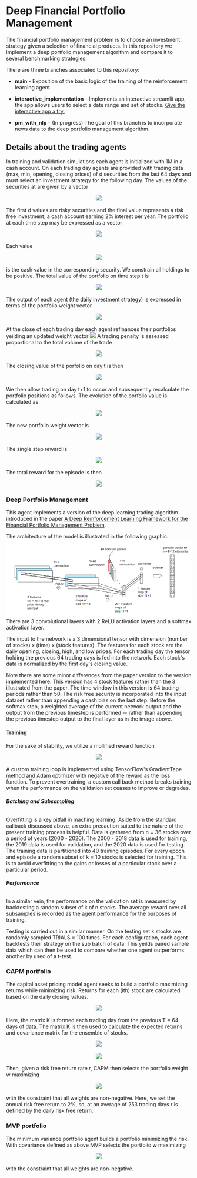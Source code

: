 
# Deep Financial Portfolio Management

The financial portfolio management problem is to choose an investment strategy given a selection of financial products. In this repository we implement a deep portfolio management algorithm and compare it to several benchmarking strategies. 

There are three branches associated to this repository:

* **main** - Exposition of the basic logic of the training of the reinforcement learning agent.

* **interactive_implementation** - Implements an interactive streamlit app, the app allows users to select a date range and set of stocks. [Give the interactive app a try.](https://mavi-portfolio-management.herokuapp.com/)

* **pm_with_nlp** - (In progress) The goal of this branch is to incorporate news data to the deep portfolio management algorithm.

## Details about the trading agents

In training and validation simulations each agent is initialized with 1M in a cash account. On each trading day agents are provided with trading data (max, min, opening, closing prices) of d securities from the last 64 days and must select an investment strategy for the following day. The values of the securities at are given by a vector
<p align="center">
<img src="https://render.githubusercontent.com/render/math?math=Z^{(t)}=\begin{pmatrix}Z^{(t)}_0\\Z^{(t)}_1\\\vdots\\Z^{(t)}_d\end{pmatrix}.">
</p>
The first d values are risky securities and the final value represents a risk free investment, a cash account earning 2% interest per year.
 The portfolio at each time step may be expressed as a vector
<p align="center">
<img src="https://render.githubusercontent.com/render/math?math=X^{(t)}=\begin{pmatrix}X^{(t)}_0\\X^{(t)}_1\\\vdots\\X^{(t)}_d\end{pmatrix}.">
</p>
Each value <p align="center"><img src="https://render.githubusercontent.com/render/math?math=X_i^{(t)}"></p> is the cash value in the corresponding security. We constrain all holdings to be positive. The total value of the portfolio on time step t is
<p align="center">
<img src="https://render.githubusercontent.com/render/math?math=V^{(t)}=\sum_{i=0}^dX^{(t)}_i.">
</p> 
The output of each agent (the daily investment strategy) is expressed in terms of the portfolio weight vector 
<p align="center">
<img src="https://render.githubusercontent.com/render/math?math=w^{(t)}=\frac{1}{V^{(t)}}\begin{pmatrix}X^{(t)}_0\\X^{(t)}_1\\\vdots\\X^{(t)}_d\end{pmatrix}.">
</p> 
At the close of each trading day each agent refinances their portfolios yeilding an updated weight vector <img src="https://render.githubusercontent.com/render/math?math=\hat{w}^{(t)}."> A trading penalty is assessed proportional to the total volume of the trade
<p align="center">
<img src="https://render.githubusercontent.com/render/math?math=penalty=(10^{-4})V^{(t)}\|w^{(t)}-\hat{w}^{(t)}\|_1.">
</p> 
The closing value of the porfolio on day t is then 
<p align="center"><img src="https://render.githubusercontent.com/render/math?math=\hat{V}^{(t)}=V^{(t)}-penalty."> </p>

We then allow trading on day t+1 to occur and subsequently recalculate the portfolio positions as follows. The evolution of the porfolio value is calculated as
<p align="center">
<img src="https://render.githubusercontent.com/render/math?math=\frac{V(t%2B1)}{\hat{V}(t)}=(Z^{(t%2B1)}{\oslash}Z^{(t)}){\cdot}\hat{w}^{(t)}.">
</p> 
The new portfolio weight vector is 
<p align="center">
<img src="https://render.githubusercontent.com/render/math?math=w^{(t%2B1)}=\frac{\hat{V}(t)}{V(t%2B1)}(Z^{(t%2B1)}{\oslash}Z^{(t)}){\odot}\hat{w}^{(t)}.">
</p> 
The single step reward is
<p align="center">
<img src="https://render.githubusercontent.com/render/math?math=r^{(t%2B1)}=\ln(V(t%2B1)/V(t)).">
</p> 
The total reward for the episode is then
<p align="center">
<img src="https://render.githubusercontent.com/render/math?math=r=\sum_tr^{(t)}.">
</p>  

### Deep Portfolio Management

This agent implements a version of the deep learning trading algorithm introduced in the paper [A Deep Reinforcement Learning Framework for the Financial Portfolio Management Problem](https://arxiv.org/abs/1706.10059).

The architecture of the model is illustrated in the following graphic.
![Network Architecture](DPM_network_architecture.png)
There are 3 convolutional layers with 2 ReLU activation layers and a softmax activation layer. 

The input to the network is a 3 dimensional tensor with dimension (number of stocks) x (time) x (stock features). The features for each stock are the daily opening, closing, high, and low prices. For each trading day the tensor holding the previous 64 trading days is fed into the network. Each stock's data is normalized by the first day's closing value. 

Note there are some minor differences from the paper version to the version implemented here. This version has 4 stock features rather than the 3 illustrated from the paper. The time window in this version is 64 trading periods rather than 50. The risk free security is incorporated into the input dataset rather than appending a cash bias on the last step. Before the softmax step, a weighted average of the current network output and the output from the previous timestep is performed -- rather than appending the previous timestep output to the final layer as in the image above.

#### Training
For the sake of stability, we utilize a mollified reward function
<p align="center">
<img src="https://render.githubusercontent.com/render/math?math=r=\sum_t\gamma^tr^{(t)}\hspace{1in}\gamma=0.999.">
</p>  
A custom training loop is implemented using TensorFlow's GradientTape method and Adam optimizer with negative of the reward as the loss function. To prevent overtraining, a custom call back method breaks training when the performance on the validation set ceases to improve or degrades.

###### __Batching and Subsampling__
Overfitting is a key pitfall in maching learning. Aside from the standard callback discussed above, an extra precaution suited to the nature of the present training process is helpful. Data is gathered from n = 36 stocks over a period of years (2000 - 2020). The 2000 - 2018 data is used for training, the 2019 data is used for validation, and the 2020 data is used for testing. The training data is partitioned into 40 training episodes. For every epoch and episode a random subset of k = 10 stocks is selected for training. This is to avoid overfitting to the gains or losses of a particular stock over a particular period.

###### __Performance__
In a similar vein, the performance on the validation set is measured by backtesting a random subset of k of n stocks. The average reward over all subsamples is recorded as the agent performance for the purposes of training.

Testing is carried out in a similar manner. On the testing set k stocks are randomly sampled TRIALS = 100 times. For each configuration, each agent backtests their strategy on the sub batch of data. This yeilds paired sample data which can then be used to compare whether one agent outperforms another by used of a t-test.

### CAPM portfolio

The capital asset pricing model agent seeks to build a portfolio maximizing returns while minimizing risk. Returns for each (ith) stock are calculated based on the daily closing values.
<p align="center">
<img src="https://render.githubusercontent.com/render/math?math=K_{i}^t=\frac{Z_i^{t%2B1}-Z_i^t}{Z_i^t}.">
</p>  
Here, the matrix K is formed each trading day from the previous T = 64 days of data. The matrix K is then used to calculate the expected returns and covariance matrix for the ensemble of stocks.  
<p align="center">
<img src="https://render.githubusercontent.com/render/math?math=\mu=\frac1T\sum_tK^t.">
</p>
<p align="center">
<img src="https://render.githubusercontent.com/render/math?math=\Sigma=\frac1T\sum_t(K^t-\mu)(K^t-mu)^{tr}.">
</p>
Then, given a risk free return rate r, CAPM then selects the portfolio weight w maximizing
<p align="center">
<img src="https://render.githubusercontent.com/render/math?math=\frac{w^{tr}\mu-r}{w^{tr}\Sigma{w}}">
</p>
with the constraint that all weights are non-negative. Here, we set the annual risk free return to 2%, so, at an average of 253 trading days  r is defined by the daily risk free return.

### MVP portfolio

The minimum variance portfolio agent builds a portfolio minimizing the risk. With covariance defined as above MVP selects the portfolio w maximizing
<p align="center">
<img src="https://render.githubusercontent.com/render/math?math=w^{tr}\Sigma{w}">
</p>
with the constraint that all weights are non-negative.